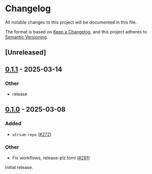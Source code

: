# Changelog
All notable changes to this project will be documented in this file.

The format is based on [Keep a Changelog](https://keepachangelog.com/en/1.0.0/),
and this project adheres to [Semantic Versioning](https://semver.org/spec/v2.0.0.html).

## [Unreleased]

## [0.1.1](https://github.com/tyzhnenko/atrium/compare/atrium-repo-v0.1.0...atrium-repo-v0.1.1) - 2025-03-14

### Other

- release

## [0.1.0](https://github.com/sugyan/atrium/releases/tag/atrium-repo-v0.1.0) - 2025-03-08

### Added

- `atrium-repo` ([#272](https://github.com/sugyan/atrium/pull/272))

### Other

- Fix workflows, release-plz.toml ([#291](https://github.com/sugyan/atrium/pull/291))

Initial release.
